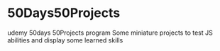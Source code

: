 # 50Days50Projects

udemy 50days 50Projects program
Some miniature projects to test JS abilities and display some learned skills
